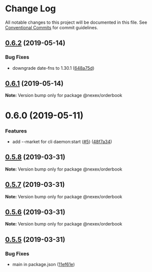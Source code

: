 # Change Log

All notable changes to this project will be documented in this file.
See [Conventional Commits](https://conventionalcommits.org) for commit guidelines.

## [0.6.2](https://github.com/NexexBuilder/nexex-mono/compare/@nexex/orderbook@0.6.1...@nexex/orderbook@0.6.2) (2019-05-14)


### Bug Fixes

* downgrade date-fns to 1.30.1 ([648a75d](https://github.com/NexexBuilder/nexex-mono/commit/648a75d))





## [0.6.1](https://github.com/NexexBuilder/nexex-mono/compare/@nexex/orderbook@0.6.0...@nexex/orderbook@0.6.1) (2019-05-14)

**Note:** Version bump only for package @nexex/orderbook





# 0.6.0 (2019-05-11)


### Features

* add --market for cli daemon:start ([#5](https://github.com/NexexBuilder/nexex-mono/issues/5)) ([48f7a34](https://github.com/NexexBuilder/nexex-mono/commit/48f7a34))





## [0.5.8](https://bitbucket.org/dex-union/dexunion-mono/compare/@nexex/orderbook@0.5.7...@nexex/orderbook@0.5.8) (2019-03-31)

**Note:** Version bump only for package @nexex/orderbook





## [0.5.7](https://bitbucket.org/dex-union/dexunion-mono/compare/@nexex/orderbook@0.5.6...@nexex/orderbook@0.5.7) (2019-03-31)

**Note:** Version bump only for package @nexex/orderbook





## [0.5.6](https://bitbucket.org/dex-union/dexunion-mono/compare/@nexex/orderbook@0.5.5...@nexex/orderbook@0.5.6) (2019-03-31)

**Note:** Version bump only for package @nexex/orderbook





## [0.5.5](https://bitbucket.org/dex-union/dexunion-mono/compare/@nexex/orderbook@0.5.4...@nexex/orderbook@0.5.5) (2019-03-31)


### Bug Fixes

* main in package.json ([11ef61e](https://bitbucket.org/dex-union/dexunion-mono/commits/11ef61e))
